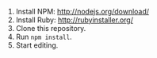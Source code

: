 1) Install NPM: http://nodejs.org/download/
2) Install Ruby: http://rubyinstaller.org/
3) Clone this repository.
4) Run `npm install`.
5) Start editing. 
